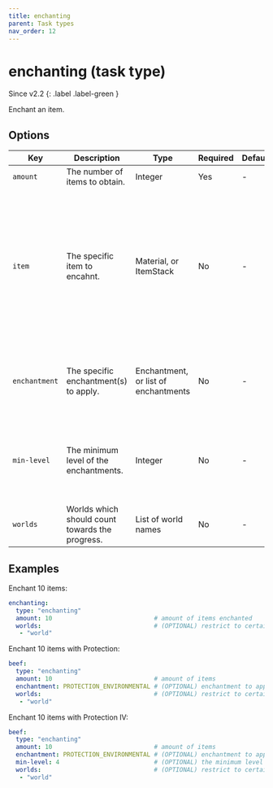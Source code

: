 ```yaml
---
title: enchanting
parent: Task types
nav_order: 12
---
```


# enchanting (task type)

Since v2.2
{: .label .label-green }

Enchant an item.

## Options

| Key           | Description                                     | Type                                 | Required | Default | Notes                                                                                                                                                                                                                                                                                                                           |
|---------------|-------------------------------------------------|--------------------------------------|----------|---------|---------------------------------------------------------------------------------------------------------------------------------------------------------------------------------------------------------------------------------------------------------------------------------------------------------------------------------|
| `amount`      | The number of items to obtain.                  | Integer                              | Yes      | \-      | \-                                                                                                                                                                                                                                                                                                                              |
| `item`        | The specific item to encahnt.                   | Material, or ItemStack               | No       | \-      | Accepts standard [item definition](defining_items "wikilink"). Please see [this list](https://hub.spigotmc.org/javadocs/bukkit/org/bukkit/Material.html) (1.13+) or [this list](https://helpch.at/docs/1.12.2/org/bukkit/Material.html) (1.8-1.12) for material names. If no item is specified, then any item can be enchanted. |
| `enchantment` | The specific enchantment(s) to apply.           | Enchantment, or list of enchantments | No       | \-      | If no enchantments are specified, then any enchantment can be applied.                                                                                                                                                                                                                                                          |
| `min-level`   | The minimum level of the enchantments.          | Integer                              | No       | \-      | If no minimum level is specified, then any enchantment of any level can be applied.                                                                                                                                                                                                                                             |
| `worlds`      | Worlds which should count towards the progress. | List of world names                  | No       | \-      | \-                                                                                                                                                                                                                                                                                                                              |

## Examples

Enchant 10 items:

``` yaml
enchanting:
  type: "enchanting"
  amount: 10                            # amount of items enchanted
  worlds:                               # (OPTIONAL) restrict to certain worlds
   - "world"
```

Enchant 10 items with Protection:

``` yaml
beef:
  type: "enchanting"
  amount: 10                            # amount of items 
  enchantment: PROTECTION_ENVIRONMENTAL # (OPTIONAL) enchantment to apply
  worlds:                               # (OPTIONAL) restrict to certain worlds
   - "world"
```

Enchant 10 items with Protection IV:

``` yaml
beef:
  type: "enchanting"
  amount: 10                            # amount of items 
  enchantment: PROTECTION_ENVIRONMENTAL # (OPTIONAL) enchantment to apply
  min-level: 4                          # (OPTIONAL) the minimum level of enchantment to apply
  worlds:                               # (OPTIONAL) restrict to certain worlds
   - "world"
```
